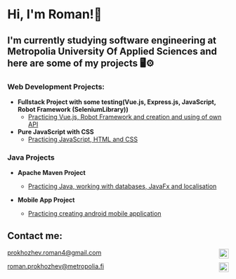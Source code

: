 <h1>Hi, I'm Roman!👋</h1>
<h2>I'm currently studying software engineering at Metropolia University Of Applied Sciences and here are some of my projects 🖥⚙️</h2>

<h3>Web Development Projects:</h3>

- <b>Fullstack Project with some testing(Vue.js, Express.js, JavaScript, Robot Framework (SeleniumLibrary))</b>
  - [Practicing Vue.js, Robot Framework and creation and using of own API](https://github.com/RomanProkh/Car-rent) 
- <b>Pure JavaScript with CSS</b>
  - [Practicing JavaScript, HTML and CSS](https://github.com/RomanProkh/Fillarinetti-)
  
<h3>Java Projects</h3>

- <b>Apache Maven Project</b>
  - [Practicing Java, working with databases, JavaFx and localisation ](https://github.com/RomanProkh/WMS)</b>

- <b>Mobile App Project</b>
  - [Practicing creating android mobile application](https://github.com/RomanProkh/ryhtiPlus)</b>

<h2> Contact me:</h2>

prokhozhev.roman4@gmail.com
<img align="right" alt="Gmail" width="22px" src="https://img.icons8.com/fluency/512/gmail.png" />

roman.prokhozhev@metropolia.fi
<img align="right" alt="Email" width="22px" src="https://img.icons8.com/fluency/512/composing-mail.png" />


